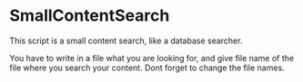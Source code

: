# SmallContentSearch

This script is a small content search, like a database searcher.

You have to write in a file what you are looking for, and give file name of the file where you search your content.
Dont forget to change the file names.
